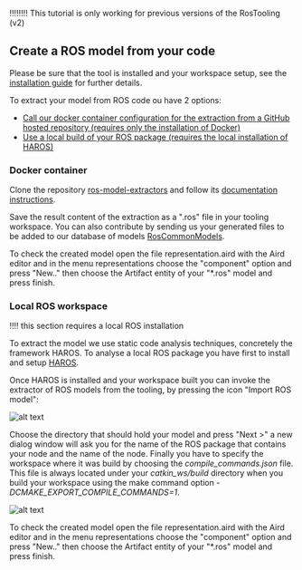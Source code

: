 :bangbang::bangbang::bangbang::bangbang: This tutorial is only working for previous versions of the RosTooling (v2)


## Create a ROS model from your code

Please be sure that the tool is installed and your workspace setup, see the [installation guide](../README.md) for further details.

To extract your model from ROS code ou have 2 options:
- [Call our docker container configuration for the extraction from a GitHub hosted repository (requires only the installation of Docker)](#docker-container)
- [Use a local build of your ROS package (requires the local installation of HAROS)](#local-ros-workspace)

### Docker container

Clone the repository [ros-model-extractors](https://github.com/ipa320/ros-model-extractors) and follow its [documentation instructions](https://github.com/ipa320/ros-model-extractors#ros-model-extractors).

Save the result content of the extraction as a ".ros" file in your tooling workspace. You can also contribute by sending us your generated files to be added to our database of models [RosCommonModels](https://github.com/ipa320/RosCommonModels).

To check the created model open the file representation.aird with the Aird editor and in the menu representations choose the "component" option and press "New.." then choose the Artifact entity of your "*.ros" model and press finish.

### Local ROS workspace

:bangbang::bangbang: this section requires a local ROS installation

To extract the model we use static code analysis techniques, concretely the framework HAROS. To analyse a local ROS package you have first to install and setup [HAROS](../tools/README.md#model-extractor-using-static-code-analysis).

Once HAROS is installed and your workspace built you can invoke the extractor of ROS models from the tooling, by pressing the icon "Import ROS model":

![alt text](images/import_ros_model.png)

Choose the directory that should hold your model and press "Next >" a new dialog window will ask you for the name of the ROS package that contains your node and the name of the node. Finally you have to specify the workspace where it was build by choosing the *compile_commands.json* file. This file is always located under your *catkin_ws/build* directory when you build your workspace using the make command option *-DCMAKE_EXPORT_COMPILE_COMMANDS=1*.

![alt text](images/compile_commands.png)

To check the created model open the file representation.aird with the Aird editor and in the menu representations choose the "component" option and press "New.." then choose the Artifact entity of your "*.ros" model and press finish.
